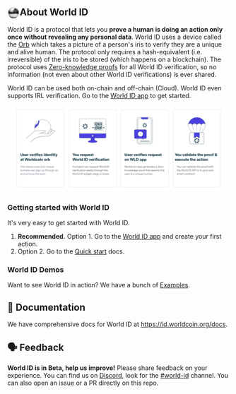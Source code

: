 <!-- The contents of this file are inserted to all World ID repositories for context. -->

## <img align="left" width="28" height="28" src="static/img/readme-orb.png" alt="" /> About World ID

World ID is a protocol that lets you **prove a human is doing an action only once without revealing any personal data**. World ID uses a device called the [Orb](https://worldcoin.org/how-the-launch-works) which takes a picture of a person's iris to verify they are a unique and alive human. The protocol only requires a hash-equivalent (i.e. irreversible) of the iris to be stored (which happens on a blockchain). The protocol uses [Zero-knowledge proofs](https://id.worldcoin.org/zkp) for all World ID verification, so no information (not even about other World ID verifications) is ever shared.

World ID can be used both on-chain and off-chain (Cloud). World ID even supports IRL verification. Go to the [World ID app][app] to get started.

<img src="static/img/readme-diagram.png" alt="Diagram of how World ID works."  />

### Getting started with World ID

It's very easy to get started with World ID.

1. **Recommended.** Option 1. Go to the [World ID app][app] and create your first action.
2. Option 2. Go to the [Quick start](https://id.worldcoin.org/docs/quick-start) docs.

### World ID Demos

Want to see World ID in action? We have a bunch of [Examples](https://id.worldcoin.org/examples).

## 📄 Documentation

We have comprehensive docs for World ID at https://id.worldcoin.org/docs.

## 🗣 Feedback

**World ID is in Beta, help us improve!** Please share feedback on your experience. You can find us on [Discord][discord], look for the [#world-id](https://discord.com/channels/956750052771127337/968523914638688306) channel. You can also open an issue or a PR directly on this repo.

[app]: https://app.id.worldcoin.org
[discord]: https://discord.gg/worldcoin
